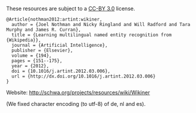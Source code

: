 These resources are subject to a [CC-BY 3.0](http://creativecommons.org/licenses/by/3.0/us/)  license.

```Tex
@Article{nothman2012:artint:wikiner,
  author = {Joel Nothman and Nicky Ringland and Will Radford and Tara Murphy and James R. Curran},
  title = {Learning multilingual named entity recognition from {Wikipedia}},
  journal = {Artificial Intelligence},
  publisher = {Elsevier},
  volume = {194},
  pages = {151--175},
  year = {2012},
  doi = {10.1016/j.artint.2012.03.006},
  url = {http://dx.doi.org/10.1016/j.artint.2012.03.006}
}
```

Website: http://schwa.org/projects/resources/wiki/Wikiner

(We fixed character encoding (to utf-8) of de, nl and es).
